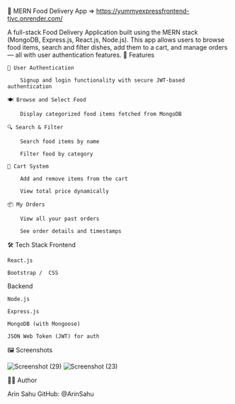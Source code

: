 🍔 MERN Food Delivery App => https://yummyexpressfrontend-tjvc.onrender.com/  

A full-stack Food Delivery Application built using the MERN stack (MongoDB, Express.js, React.js, Node.js). This app allows users to browse food items, search and filter dishes, add them to a cart, and manage orders — all with user authentication features.
🚀 Features

    🔐 User Authentication

        Signup and login functionality with secure JWT-based authentication

    🍽️ Browse and Select Food

        Display categorized food items fetched from MongoDB

    🔍 Search & Filter

        Search food items by name

        Filter food by category

    🛒 Cart System

        Add and remove items from the cart

        View total price dynamically

    📦 My Orders

        View all your past orders

        See order details and timestamps

🛠️ Tech Stack
Frontend

    React.js

    Bootstrap /  CSS 

Backend

    Node.js

    Express.js

    MongoDB (with Mongoose)

    JSON Web Token (JWT) for auth

🖼️ Screenshots

![Screenshot (29)](https://github.com/user-attachments/assets/4e4e61e2-d8df-4466-a693-0d97fd4aa37e)
![Screenshot (23)](https://github.com/user-attachments/assets/9c367f7a-4b7f-4bf1-8ea3-639239ed749a)



🧑‍💻 Author

Arin Sahu
GitHub: @ArinSahu
